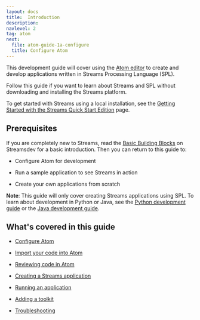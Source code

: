 ```yaml
---
layout: docs
title:  Introduction
description:
navlevel: 2
tag: atom
next:
  file: atom-guide-1a-configure
  title: Configure Atom
---
```




This development guide will cover using the [Atom editor](https://atom.io) to create and
develop applications written in Streams Processing Language (SPL).

Follow this guide if you want to learn about Streams and SPL without downloading and
installing the Streams platform.

To get started with Streams using a local installation, see the [Getting
Started with the Streams Quick Start Edition](/streamsx.documentation/docs/latest/qse-intro) page.

Prerequisites
-------------

If you are completely new to Streams, read the [Basic Building Blocks](https://developer.ibm.com/streamsdev/docs/streams-quick-start-guide/#basic_building_blocks) on Streamsdev for a basic introduction. Then you can return to this guide to:

-   Configure Atom for development

-   Run a sample application to see Streams in action

-   Create your own applications from scratch

**Note**: This guide will only cover creating Streams applications using
SPL. To learn about development in Python or Java, see the [Python development guide](/streamsx.documentation/docs/python/python-appapi-devguide/) or the [Java development guide](/streamsx.documentation/docs/java/java-appapi-devguide/).



What's covered in this guide
-----------------


-   [Configure Atom](/streamsx.documentation/docs/spl/atom/atom-guide-1a-configure)

-   [Import your code into Atom](/streamsx.documentation/docs/spl/atom/atom-guide-2-import-code)

-   [Reviewing code in Atom](/streamsx.documentation/docs/spl/atom/atom-guide-3-editor)

-  [Creating a Streams application](/streamsx.documentation/docs/spl/atom/atom-guide-4-create)

-   [Running an application](/streamsx.documentation/docs/spl/atom/atom-guide-5-build)

-   [Adding a toolkit](/streamsx.documentation/docs/spl/atom/atom-guide-6-toolkits)

-  [Troubleshooting](/streamsx.documentation/docs/spl/atom/atom-guide-7-problems)
